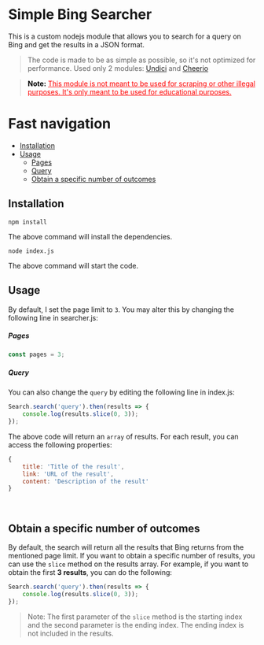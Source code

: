 # Simple Bing Searcher
This is a custom nodejs module that allows you to search for a query on Bing and get the results in a JSON format.
> The code is made to be as simple as possible, so it's not optimized for performance.
> Used only 2 modules: [Undici](https://www.npmjs.com/package/undici) and [Cheerio](https://www.npmjs.com/package/cheerio)

> <p style="color: red">
> <b style="color: black">Note:</b> <u>This module is not meant to be used for scraping or other illegal purposes. It's only meant to be used for educational purposes.</u>
> </p>

# Fast navigation
- [Installation](#installation)
- [Usage](#usage)
   - [Pages](#pages)
   - [Query](#query)
   - [Obtain a specific number of outcomes](#obtain-a-specific-number-of-outcomes)

## Installation
```
npm install
```
The above command will install the dependencies.

```
node index.js
```
The above command will start the code.

## Usage
By default, I set the page limit to `3`. You may alter this by changing the following line in searcher.js:

##### Pages
```javascript
const pages = 3;
```

##### Query
You can also change the `query` by editing the following line in index.js:
```javascript
Search.search('query').then(results => {
    console.log(results.slice(0, 3));
});
```

The above code will return an `array` of results. For each result, you can access the following properties:
```javascript
{
    title: 'Title of the result',
    link: 'URL of the result',
    content: 'Description of the result'
}
```
<br>

## Obtain a specific number of outcomes
By default, the search will return all the results that Bing returns from the mentioned page limit. If you want to obtain a specific number of results, you can use the `slice` method on the results array. For example, if you want to obtain the first <b>3 results</b>, you can do the following:
```javascript
Search.search('query').then(results => {
    console.log(results.slice(0, 3));
});
```
> Note: The first parameter of the `slice` method is the starting index and the second parameter is the ending index. The ending index is not included in the results.
